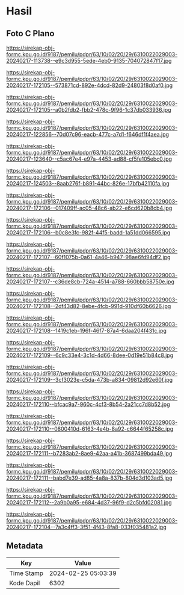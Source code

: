 # Hasil

## Foto C Plano

https://sirekap-obj-formc.kpu.go.id/9187/pemilu/pdpr/63/10/02/20/29/6310022029003-20240217-113738--e9c3d955-5ede-4eb0-9135-704072847f17.jpg

https://sirekap-obj-formc.kpu.go.id/9187/pemilu/pdpr/63/10/02/20/29/6310022029003-20240217-172105--573871cd-892e-4dcd-82d9-24803f8d0af0.jpg

https://sirekap-obj-formc.kpu.go.id/9187/pemilu/pdpr/63/10/02/20/29/6310022029003-20240217-172105--a0b2fdb2-fbb2-478c-9f96-1c37db033936.jpg

https://sirekap-obj-formc.kpu.go.id/9187/pemilu/pdpr/63/10/02/20/29/6310022029003-20240217-122856--70d07c96-eacb-477c-a7d1-f646df1f4aea.jpg

https://sirekap-obj-formc.kpu.go.id/9187/pemilu/pdpr/63/10/02/20/29/6310022029003-20240217-123640--c5ac67e4-e97a-4453-ad88-cf5fe105ebc0.jpg

https://sirekap-obj-formc.kpu.go.id/9187/pemilu/pdpr/63/10/02/20/29/6310022029003-20240217-124503--8aab276f-b891-44bc-826e-17bfb42110fa.jpg

https://sirekap-obj-formc.kpu.go.id/9187/pemilu/pdpr/63/10/02/20/29/6310022029003-20240217-172106--017409ff-ac05-48c6-ab22-e6cd620b8cb4.jpg

https://sirekap-obj-formc.kpu.go.id/9187/pemilu/pdpr/63/10/02/20/29/6310022029003-20240217-172106--b0c8e3fc-982f-44f5-badd-1a51dd066595.jpg

https://sirekap-obj-formc.kpu.go.id/9187/pemilu/pdpr/63/10/02/20/29/6310022029003-20240217-172107--60f1075b-0a61-4a46-b947-98ae6fd94df2.jpg

https://sirekap-obj-formc.kpu.go.id/9187/pemilu/pdpr/63/10/02/20/29/6310022029003-20240217-172107--c36de8cb-724a-4514-a788-660bbb58750e.jpg

https://sirekap-obj-formc.kpu.go.id/9187/pemilu/pdpr/63/10/02/20/29/6310022029003-20240217-172108--2df43d82-8ebe-4fcb-991d-910df60b6626.jpg

https://sirekap-obj-formc.kpu.go.id/9187/pemilu/pdpr/63/10/02/20/29/6310022029003-20240217-172108--1419c1eb-196f-46f7-87a4-6daa204f431c.jpg

https://sirekap-obj-formc.kpu.go.id/9187/pemilu/pdpr/63/10/02/20/29/6310022029003-20240217-172109--6c9c33e4-3c1d-4d66-8dee-0d19e51b84c8.jpg

https://sirekap-obj-formc.kpu.go.id/9187/pemilu/pdpr/63/10/02/20/29/6310022029003-20240217-172109--3cf3023e-c5da-473b-a834-09812d92e60f.jpg

https://sirekap-obj-formc.kpu.go.id/9187/pemilu/pdpr/63/10/02/20/29/6310022029003-20240217-172110--bfcac9a7-960c-4cf3-8b54-2a21cc7d8b52.jpg

https://sirekap-obj-formc.kpu.go.id/9187/pemilu/pdpr/63/10/02/20/29/6310022029003-20240217-172110--0800410d-6163-4e4b-8a92-c6644f65258c.jpg

https://sirekap-obj-formc.kpu.go.id/9187/pemilu/pdpr/63/10/02/20/29/6310022029003-20240217-172111--b7283ab2-8ae9-42aa-a41b-3687499bda49.jpg

https://sirekap-obj-formc.kpu.go.id/9187/pemilu/pdpr/63/10/02/20/29/6310022029003-20240217-172111--babd7e39-ad85-4a8a-837b-804d3d103ad5.jpg

https://sirekap-obj-formc.kpu.go.id/9187/pemilu/pdpr/63/10/02/20/29/6310022029003-20240217-172112--2a9b0a95-e684-4d37-96f9-d2c5bfd02081.jpg

https://sirekap-obj-formc.kpu.go.id/9187/pemilu/pdpr/63/10/02/20/29/6310022029003-20240217-172104--7a3c4ff3-3f51-4f43-8fa8-033f035481a2.jpg


## Metadata

| Key        | Value               |
| ---------- | ------------------- |
| Time Stamp | 2024-02-25 05:03:39 |
| Kode Dapil | 6302                |



